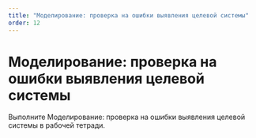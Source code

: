 ```yaml
---
title: "Моделирование: проверка на ошибки выявления целевой системы"
order: 12
---
```


# Моделирование: проверка на ошибки выявления целевой системы

Выполните Моделирование: проверка на ошибки выявления целевой системы в рабочей тетради.